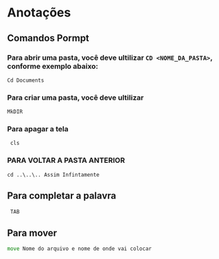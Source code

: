 # Anotações 


## Comandos Pormpt
  

  ### Para abrir uma pasta, você deve ultilizar `CD <NOME_DA_PASTA>`, conforme exemplo abaixo:
  

  ```Cmd
 Cd Documents
 ```

### Para criar uma pasta, você deve ultilizar 
```CMD
MkDIR
```
### Para apagar a tela 
```CMD 
 cls
```
### PARA VOLTAR A PASTA ANTERIOR
```CMD 
cd ..\..\.. Assim Infintamente
```
## Para completar a palavra
```cmd 
 TAB 
```
## Para mover 
```cmd
move Nome do arquivo e nome de onde vai colocar 
```



